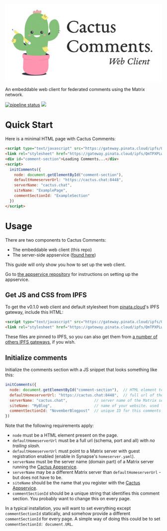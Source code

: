 ![](./assets/readme-header.png)

An embeddable web client for federated comments using the Matrix network.

[![pipeline status](https://gitlab.com/cactus-comments/cactus-client/badges/master/pipeline.svg)](https://gitlab.com/cactus-comments/cactus-client/-/commits/master)
[![](https://img.shields.io/badge/chat-%23cactus%3Aolli.ng-informational)](https://matrix.to/#/%23cactus:olli.ng)


# Quick Start

Here is a minimal HTML page with Cactus Comments:

```html
<script type="text/javascript" src="https://gateway.pinata.cloud/ipfs/QmTPXPLwHvHh1SpSsqFh8BnAXMauGAEoNHEeafiB3uHSxq/0.1.0/cactus.js"></script>
<link rel="stylesheet" href="https://gateway.pinata.cloud/ipfs/QmTPXPLwHvHh1SpSsqFh8BnAXMauGAEoNHEeafiB3uHSxq/0.1.0/style.css"></script>
<div id="comment-section">Loading Comments...</div>
<script>
  initComments({
    node: document.getElementById("comment-section"),
    defaultHomeserverUrl: "https://cactus.chat:8448",
    serverName: "cactus.chat",
    siteName: "ExamplePage",
    commentSectionId: "ExampleSection"
  })
</script>
```


# Usage

There are two components to Cactus Comments: 

- The embeddable web client (this repo)
- The server-side appservice ([found here](https://gitlab.com/cactus-comments/cactus-appservice))

This guide will only show you how to set up the web client.

Go to [the appservice repository](https://gitlab.com/cactus-comments/cactus-appservice) for instructions
on setting up the appservice.


## Get JS and CSS from IPFS

To get the v0.1.0 web client and default stylesheet from
[pinata.cloud](https://pinata.cloud)'s IPFS gateway, include this HTML:

```html
<script type="text/javascript" src="https://gateway.pinata.cloud/ipfs/QmTPXPLwHvHh1SpSsqFh8BnAXMauGAEoNHEeafiB3uHSxq/0.1.0/cactus.js"></script>
<link rel="stylesheet" href="https://gateway.pinata.cloud/ipfs/QmTPXPLwHvHh1SpSsqFh8BnAXMauGAEoNHEeafiB3uHSxq/0.1.0/style.css"></script>
```

These files are pinned to IPFS, so you can also get them from
[a number of others IPFS gateways](https://ipfs.github.io/public-gateway-checker/), if you wish.


## Initialize comments

Initialize the comments section with a JS snippet that looks something like this:

```javascript
initComments({
  node: document.getElementById("comment-section"),  // HTML element to make comments section in
  defaultHomeserverUrl: "https://cactus.chat:8448",  // full url of the Matrix server to use as guest
  serverName: "cactus.chat",            // server name of the Matrix server w/ Cactus Appservice
  siteName: "MyBlog",                   // name of your website. used for moderation namespacing 
  commentSectionId: "NovemberBlogpost"  // unique ID for this comments section.
})
```

Note that the following requirements apply:

- `node` must be a HTML element present on the page.
- `defaultHomeserverUrl` must be a full url (schema, port and all) with *no trailing slash*.
- `defaultHomeserverUrl` must point to a Matrix server with guest registration enabled (enable in Synapse's `homeserver.yaml`).
- `serverName` must be the server name (domain part) of a Matrix server running the [Cactus Appservice](https://gitlab.com/cactus-comments/cactus-appservice).
- `serverName` may be a different Matrix server than `defaultHomeserverUrl` - but does not have to be.
- `siteName` should be the name that you register with the [Cactus Appservice](https://gitlab.com/cactus-comments/cactus-appservice).
- `commentSectionId` should be a unique string that identifies this comment section. You probably want to change this on every page.

In a typical installation, you will want to set everything except
`commentSectionId` statically, and somehow provide a different `commentSectionId` for every page.
A simple way of doing this could be to set `commentSectionId: document.URL`.
